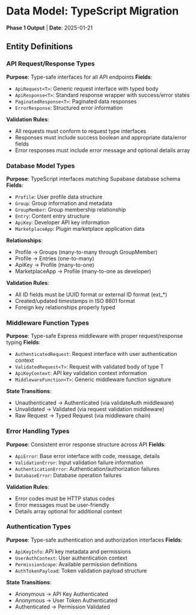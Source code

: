 # Data Model: TypeScript Migration

**Phase 1 Output** | **Date**: 2025-01-21

## Entity Definitions

### API Request/Response Types
**Purpose**: Type-safe interfaces for all API endpoints
**Fields**:
- `ApiRequest<T>`: Generic request interface with typed body
- `ApiResponse<T>`: Standard response wrapper with success/error states
- `PaginatedResponse<T>`: Paginated data responses
- `ErrorResponse`: Structured error information

**Validation Rules**:
- All requests must conform to request type interfaces
- Responses must include success boolean and appropriate data/error fields
- Error responses must include error message and optional details array

### Database Model Types
**Purpose**: TypeScript interfaces matching Supabase database schema
**Fields**:
- `Profile`: User profile data structure
- `Group`: Group information and metadata
- `GroupMember`: Group membership relationship
- `Entry`: Content entry structure
- `ApiKey`: Developer API key information
- `MarketplaceApp`: Plugin marketplace application data

**Relationships**:
- Profile → Groups (many-to-many through GroupMember)
- Profile → Entries (one-to-many)
- ApiKey → Profile (many-to-one)
- MarketplaceApp → Profile (many-to-one as developer)

**Validation Rules**:
- All ID fields must be UUID format or external ID format (ext_*)
- Created/updated timestamps in ISO 8601 format
- Foreign key relationships properly typed

### Middleware Function Types
**Purpose**: Type-safe Express middleware with proper request/response typing
**Fields**:
- `AuthenticatedRequest`: Request interface with user authentication context
- `ValidatedRequest<T>`: Request with validated body of type T
- `ApiKeyContext`: API key validation context information
- `MiddlewareFunction<T>`: Generic middleware function signature

**State Transitions**:
- Unauthenticated → Authenticated (via validateAuth middleware)
- Unvalidated → Validated (via request validation middleware)
- Raw Request → Typed Request (via middleware chain)

### Error Handling Types
**Purpose**: Consistent error response structure across API
**Fields**:
- `ApiError`: Base error interface with code, message, details
- `ValidationError`: Input validation failure information
- `AuthenticationError`: Authentication/authorization failures
- `DatabaseError`: Database operation failures

**Validation Rules**:
- Error codes must be HTTP status codes
- Error messages must be user-friendly
- Details array optional for additional context

### Authentication Types
**Purpose**: Type-safe authentication and authorization interfaces
**Fields**:
- `ApiKeyInfo`: API key metadata and permissions
- `UserAuthContext`: User authentication context
- `PermissionScope`: Available permission definitions
- `AuthTokenPayload`: Token validation payload structure

**State Transitions**:
- Anonymous → API Key Authenticated
- Anonymous → User Token Authenticated
- Authenticated → Permission Validated